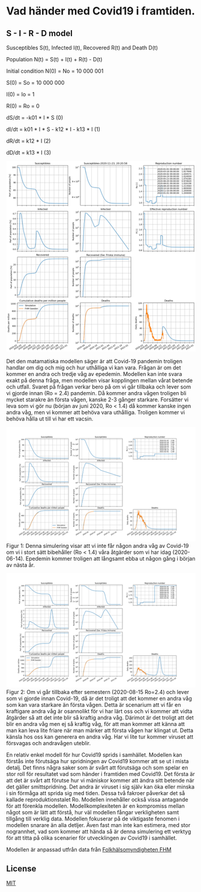 # Vad händer med Covid19 i framtiden. 


## S - I - R - D model

Susceptibles S(t), Infected I(t), Recovered R(t) and Death D(t)

Population N(t) = S(t) +  I(t) + R(t) - D(t)

Initial condition
N(0)  =  No  = 10 000 001

S(0)  =  So  = 10 000 000

I(0)  =  Io  = 1

R(0)  =  Ro  = 0

dS/dt = -k01 * I * S                       (0)

dI/dt =  k01 * I * S - k12 * I - k13 * I   (1)

dR/dt =  k12 * I                           (2)

dD/dt =  k13 * I                           (3)

![Resultat från senaste simuleringen med data från folkhälsomyndigheten FHM](/Doc/covid-19_sim.png)

Det den matamatiska modellen säger är att Covid-19 pandemin troligen handlar om dig och mig och hur uthålliga vi kan vara. Frågan är om det kommer en andra och tredje våg av epedemin. Modellen kan inte svara exakt på denna fråga, men modellen visar kopplingen mellan vårat betende och utfall. Svaret på frågan verkar bero på om vi går tillbaka och lever som vi gjorde innan (Ro = 2.4) pandemin. Då kommer andra vågen troligen bli mycket starakre än första vågen, kanske 2-3 gånger starkare. Forsätter vi leva som vi gör nu (början av juni 2020, Ro < 1.4) då kommer kanske ingen andra våg, men vi kommer att behöva vara uthålliga. Troligen kommer vi behöva hålla ut till vi har ett vacsin. 

![Sim1](/Doc/SimulationResult.png)
Figur 1: Denna simulering visar att vi inte får någon andra våg av Covid-19 om vi i stort sätt bibehåller (Ro < 1.4) våra åtgärder som vi har idag (2020-06-14). Epedemin kommer troligen att långsamt ebba ut någon gång i början av nästa år.

![Sim2](/Doc/SimulationResult2.png)
Figur 2: Om vi går tillbaka efter semestern (2020-08-15 Ro=2.4) och lever som vi gjorde innan Covid-19, då är det troligt att det kommer en andra våg som kan vara starkare än första vågen. Detta är scenarium att vi får en kraftigare andra våg är osannolikt för vi har lärt oss och vi kommer att vidta åtgärder så att det inte blir så kraftig andra våg. Därimot är det troligt att det blir en andra våg men ej så kraftig våg, för att man kommer att känna att man kan leva lite friare när man märker att första vågen har klingat ut. Detta känsla hos oss kan generera en andra våg. Har vi lite tur kommer viruset att försvagas och andravågen uteblir.


En relativ enkel modell för hur Covid19 sprids i samhället. Modellen kan förstås inte förutsäga hur spridningen av Covid19 kommer att se ut i mista detalj. Det finns några saker som är svårt att förutsäga och som spelar en stor roll för resultatet vad som händer i framtiden med Covid19. Det första är att det är svårt att förutse hur vi mäniskor kommer att ändra sitt betende när det gäller smittspridning. Det andra är viruset i sig själv kan öka eller minska i sin förmåga att sprida sig med tiden. Dessa två fakroer påverkar det så kallade reproduktionstalet Ro. Modellen innehåller också vissa antagande för att förenkla modellen. Modellkomplexiteten är en kompromiss mellan något som är lätt att förstå, hur väl modellen fångar verkligheten samt tillgång till verklig data. Modellen fokuserar på de viktigaste fenomen i modellen snarare än alla detljer.
Även fast man inte kan estimera, med stor nogrannhet, vad som kommer att hända så är denna simulering ett verktyg för att titta på olika scenarier för utvecklingen av Covid19 i samhället.

Modellen är anpassad utfrån data från [Folkhälsomyndigheten FHM](https://www.folkhalsomyndigheten.se/smittskydd-beredskap/utbrott/aktuella-utbrott/covid-19/bekraftade-fall-i-sverige/)

## License
[MIT](https://choosealicense.com/licenses/mit/)


